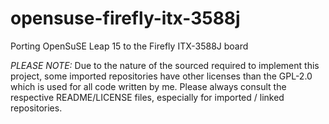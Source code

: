 # opensuse-firefly-itx-3588j
Porting OpenSuSE Leap 15 to the Firefly ITX-3588J board

*PLEASE NOTE:* Due to the nature of the sourced required to implement this project, some imported repositories have other licenses than the GPL-2.0 which is used for all code written by me. Please always consult the respective README/LICENSE files, especially for imported / linked repositories.
